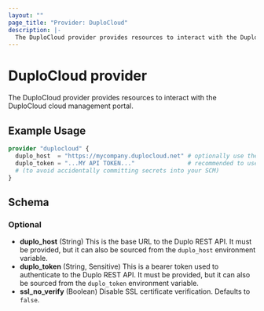 ```yaml
---
layout: ""
page_title: "Provider: DuploCloud"
description: |-
  The DuploCloud provider provides resources to interact with the DuploCloud cloud management portal.
---
```


# DuploCloud provider

The DuploCloud provider provides resources to interact with the DuploCloud cloud management portal.

## Example Usage

```terraform
provider "duplocloud" {
  duplo_host  = "https://mycompany.duplocloud.net" # optionally use the `duplo_host` env var
  duplo_token = "...MY API TOKEN..."               # recommended to use the `duplo_token` env var
  # (to avoid accidentally committing secrets into your SCM)
}
```

<!-- schema generated by tfplugindocs -->
## Schema

### Optional

- **duplo_host** (String) This is the base URL to the Duplo REST API.  It must be provided, but it can also be sourced from the `duplo_host` environment variable.
- **duplo_token** (String, Sensitive) This is a bearer token used to authenticate to the Duplo REST API.  It must be provided, but it can also be sourced from the `duplo_token` environment variable.
- **ssl_no_verify** (Boolean) Disable SSL certificate verification. Defaults to `false`.
